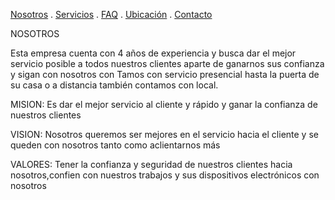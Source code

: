 [Nosotros](./nosotros.md) . [Servicios](./servicios.md) . [FAQ](FAQ.md) . [Ubicación](ubicacion.md) . [Contacto](./contacto.md)

NOSOTROS 

Esta empresa cuenta con 4 años de experiencia y busca dar el mejor servicio posible a todos nuestros clientes aparte de ganarnos sus confianza y sigan con nosotros con Tamos con servicio presencial hasta la puerta de su casa o a distancia también contamos con local. 


MISION: Es dar el mejor servicio al cliente y rápido y ganar la confianza de nuestros clientes 

VISION: Nosotros queremos ser mejores en el servicio hacia el cliente y se queden con nosotros tanto como aclientarnos más

VALORES: Tener la confianza y seguridad de nuestros clientes hacia nosotros,confien con nuestros trabajos y sus dispositivos electrónicos con nosotros




  
  
 
